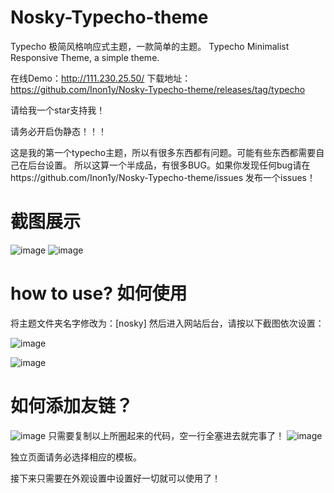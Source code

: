 # Nosky-Typecho-theme
Typecho 极简风格响应式主题，一款简单的主题。 Typecho Minimalist Responsive Theme, a simple theme.

在线Demo：http://111.230.25.50/
下载地址：https://github.com/Inon1y/Nosky-Typecho-theme/releases/tag/typecho

请给我一个star支持我！

请务必开启伪静态！！！

这是我的第一个typecho主题，所以有很多东西都有问题。可能有些东西都需要自己在后台设置。
所以这算一个半成品，有很多BUG。如果你发现任何bug请在https://github.com/Inon1y/Nosky-Typecho-theme/issues 发布一个issues！

# 截图展示
![image](https://github.com/Inon1y/Nosky-Typecho-theme/assets/91359128/4365a815-29c3-4ffa-a186-c72dc5143d91)
![image](https://github.com/Inon1y/Nosky-Typecho-theme/assets/91359128/dd0e0f51-c5dc-4a21-ae83-7e1c3ac1581f)



# how to use? 如何使用
将主题文件夹名字修改为：[nosky] 
然后进入网站后台，请按以下截图依次设置：

![image](https://github.com/Inon1y/Nosky-Typecho-theme/assets/91359128/16e664db-97a8-47df-ab0b-e3d73617ee53)

![image](https://github.com/Inon1y/Nosky-Typecho-theme/assets/91359128/b03f737b-4ce5-4b79-bd50-d218ef702922)


# 如何添加友链？
![image](https://github.com/Inon1y/Nosky-Typecho-theme/assets/91359128/ace1a934-4be1-4970-bad3-29cc6d4da8a2)
只需要复制以上所圈起来的代码，空一行全塞进去就完事了！
![image](https://github.com/Inon1y/Nosky-Typecho-theme/assets/91359128/d5f257b3-f024-462b-8b0e-6e2d50196f5c)



独立页面请务必选择相应的模板。

接下来只需要在外观设置中设置好一切就可以使用了！
